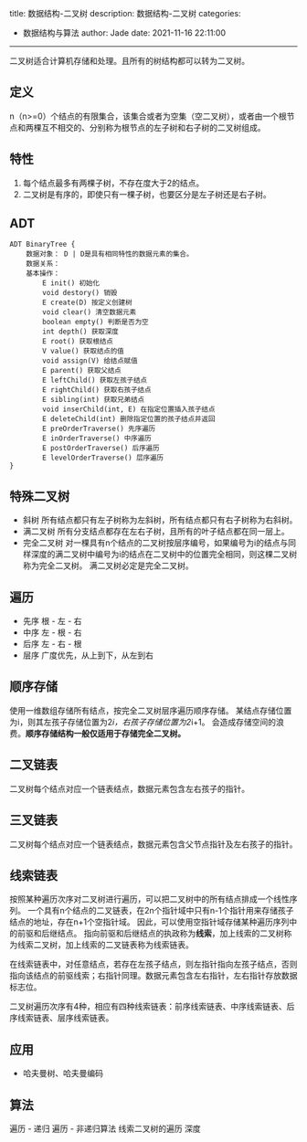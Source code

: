 title: 数据结构-二叉树
description: 数据结构-二叉树
categories:
  - 数据结构与算法
author: Jade
date: 2021-11-16 22:11:00
---
二叉树适合计算机存储和处理。且所有的树结构都可以转为二叉树。

## 定义
n（n>=0）个结点的有限集合，该集合或者为空集（空二叉树），或者由一个根节点和两棵互不相交的、分别称为根节点的左子树和右子树的二叉树组成。

## 特性
1. 每个结点最多有两棵子树，不存在度大于2的结点。
2. 二叉树是有序的，即使只有一棵子树，也要区分是左子树还是右子树。

## ADT
```
ADT BinaryTree {
    数据对象： D | D是具有相同特性的数据元素的集合。
    数据关系：
    基本操作：
        E init() 初始化
        void destory() 销毁
        E create(D) 按定义创建树
        void clear() 清空数据元素
        boolean empty() 判断是否为空
        int depth() 获取深度
        E root() 获取根结点
        V value() 获取结点的值
        void assign(V) 给结点赋值
        E parent() 获取父结点
        E leftChild() 获取左孩子结点
        E rightChild() 获取右孩子结点
        E sibling(int) 获取兄弟结点
        void inserChild(int, E) 在指定位置插入孩子结点
        E deleteChild(int) 删除指定位置的孩子结点并返回
        E preOrderTraverse() 先序遍历
        E inOrderTraverse() 中序遍历
        E postOrderTraverse() 后序遍历
        E levelOrderTraverse() 层序遍历
}
```

## 特殊二叉树
- 斜树
所有结点都只有左子树称为左斜树，所有结点都只有右子树称为右斜树。
- 满二叉树
所有分支结点都存在左右子树，且所有的叶子结点都在同一层上。
- 完全二叉树
对一棵具有n个结点的二叉树按层序编号，如果编号为i的结点与同样深度的满二叉树中编号为i的结点在二叉树中的位置完全相同，则这棵二叉树称为完全二叉树。
满二叉树必定是完全二叉树。

## 遍历
- 先序 根 - 左 - 右
- 中序 左 - 根 - 右
- 后序 左 - 右 - 根
- 层序 广度优先，从上到下，从左到右

## 顺序存储
使用一维数组存储所有结点，按完全二叉树层序遍历顺序存储。
某结点存储位置为i，则其左孩子存储位置为2*i，右孩子存储位置为2*i+1。
会造成存储空间的浪费。**顺序存储结构一般仅适用于存储完全二叉树。**

## 二叉链表
二叉树每个结点对应一个链表结点，数据元素包含左右孩子的指针。

## 三叉链表
二叉树每个结点对应一个链表结点，数据元素包含父节点指针及左右孩子的指针。

## 线索链表
按照某种遍历次序对二叉树进行遍历，可以把二叉树中的所有结点排成一个线性序列。
一个具有n个结点的二叉链表，在2n个指针域中只有n-1个指针用来存储孩子结点的地址，存在n+1个空指针域。
因此，可以使用空指针域存储某种遍历序列中的前驱和后继结点。
指向前驱和后继结点的执政称为**线索**，加上线索的二叉树称为线索二叉树，加上线索的二叉链表称为线索链表。

在线索链表中，对任意结点，若存在左孩子结点，则左指针指向左孩子结点，否则指向该结点的前驱线索；右指针同理。数据元素包含左右指针，左右指针存放数据标志位。

二叉树遍历次序有4种，相应有四种线索链表：前序线索链表、中序线索链表、后序线索链表、层序线索链表。

## 应用
- 哈夫曼树、哈夫曼编码

## 算法
遍历 - 递归
遍历 - 非递归算法
线索二叉树的遍历
深度

